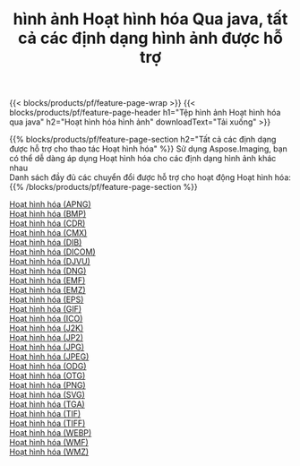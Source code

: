 ﻿---
title: hình ảnh Hoạt hình hóa Qua java, tất cả các định dạng hình ảnh được hỗ trợ 
weight: 3920
url: /vi/java/cartoonify 
lang: vi
langdirlevel: 2
locales: zh-hans,ja,it,ru,de,es,fr,nl,id,lt,pl,pt,vi,tr,ko,zh-hant,ar,hi,th,sv,cs,uk,he
description: Sử dụng Aspose.Imaging, bạn có thể dễ dàng Hoạt hình hóa hình ảnh qua java
---

{{< blocks/products/pf/feature-page-wrap >}}
{{< blocks/products/pf/feature-page-header h1="Tệp hình ảnh Hoạt hình hóa qua java" h2="Hoạt hình hóa hình ảnh" downloadText="Tải xuống" >}}


{{% blocks/products/pf/feature-page-section  h2="Tất cả các định dạng được hỗ trợ cho thao tác Hoạt hình hóa" %}}
Sử dụng Aspose.Imaging, bạn có thể dễ dàng áp dụng Hoạt hình hóa cho các định dạng hình ảnh khác nhau
<br/>
Danh sách đầy đủ các chuyển đổi được hỗ trợ cho hoạt động Hoạt hình hóa:
{{% /blocks/products/pf/feature-page-section %}}
<div class="container-fluid productfamilypage bg-gray">
    <div class="convertypes bg-gray agp-content section">
        <div class="container">
		<div class="row other-converters">
		    <div class='col-md-2 other-converter remove-lp remove-rp'><a href="/imaging/vi/java/cartoonify/apng" >Hoạt hình hóa (APNG)</a></div><div class='col-md-2 other-converter remove-lp remove-rp'><a href="/imaging/vi/java/cartoonify/bmp" >Hoạt hình hóa (BMP)</a></div><div class='col-md-2 other-converter remove-lp remove-rp'><a href="/imaging/vi/java/cartoonify/cdr" >Hoạt hình hóa (CDR)</a></div><div class='col-md-2 other-converter remove-lp remove-rp'><a href="/imaging/vi/java/cartoonify/cmx" >Hoạt hình hóa (CMX)</a></div><div class='col-md-2 other-converter remove-lp remove-rp'><a href="/imaging/vi/java/cartoonify/dib" >Hoạt hình hóa (DIB)</a></div><div class='col-md-2 other-converter remove-lp remove-rp'><a href="/imaging/vi/java/cartoonify/dicom" >Hoạt hình hóa (DICOM)</a></div><div class='col-md-2 other-converter remove-lp remove-rp'><a href="/imaging/vi/java/cartoonify/djvu" >Hoạt hình hóa (DJVU)</a></div><div class='col-md-2 other-converter remove-lp remove-rp'><a href="/imaging/vi/java/cartoonify/dng" >Hoạt hình hóa (DNG)</a></div><div class='col-md-2 other-converter remove-lp remove-rp'><a href="/imaging/vi/java/cartoonify/emf" >Hoạt hình hóa (EMF)</a></div><div class='col-md-2 other-converter remove-lp remove-rp'><a href="/imaging/vi/java/cartoonify/emz" >Hoạt hình hóa (EMZ)</a></div><div class='col-md-2 other-converter remove-lp remove-rp'><a href="/imaging/vi/java/cartoonify/eps" >Hoạt hình hóa (EPS)</a></div><div class='col-md-2 other-converter remove-lp remove-rp'><a href="/imaging/vi/java/cartoonify/gif" >Hoạt hình hóa (GIF)</a></div><div class='col-md-2 other-converter remove-lp remove-rp'><a href="/imaging/vi/java/cartoonify/ico" >Hoạt hình hóa (ICO)</a></div><div class='col-md-2 other-converter remove-lp remove-rp'><a href="/imaging/vi/java/cartoonify/j2k" >Hoạt hình hóa (J2K)</a></div><div class='col-md-2 other-converter remove-lp remove-rp'><a href="/imaging/vi/java/cartoonify/jp2" >Hoạt hình hóa (JP2)</a></div><div class='col-md-2 other-converter remove-lp remove-rp'><a href="/imaging/vi/java/cartoonify/jpg" >Hoạt hình hóa (JPG)</a></div><div class='col-md-2 other-converter remove-lp remove-rp'><a href="/imaging/vi/java/cartoonify/jpeg" >Hoạt hình hóa (JPEG)</a></div><div class='col-md-2 other-converter remove-lp remove-rp'><a href="/imaging/vi/java/cartoonify/odg" >Hoạt hình hóa (ODG)</a></div><div class='col-md-2 other-converter remove-lp remove-rp'><a href="/imaging/vi/java/cartoonify/otg" >Hoạt hình hóa (OTG)</a></div><div class='col-md-2 other-converter remove-lp remove-rp'><a href="/imaging/vi/java/cartoonify/png" >Hoạt hình hóa (PNG)</a></div><div class='col-md-2 other-converter remove-lp remove-rp'><a href="/imaging/vi/java/cartoonify/svg" >Hoạt hình hóa (SVG)</a></div><div class='col-md-2 other-converter remove-lp remove-rp'><a href="/imaging/vi/java/cartoonify/tga" >Hoạt hình hóa (TGA)</a></div><div class='col-md-2 other-converter remove-lp remove-rp'><a href="/imaging/vi/java/cartoonify/tif" >Hoạt hình hóa (TIF)</a></div><div class='col-md-2 other-converter remove-lp remove-rp'><a href="/imaging/vi/java/cartoonify/tiff" >Hoạt hình hóa (TIFF)</a></div><div class='col-md-2 other-converter remove-lp remove-rp'><a href="/imaging/vi/java/cartoonify/webp" >Hoạt hình hóa (WEBP)</a></div><div class='col-md-2 other-converter remove-lp remove-rp'><a href="/imaging/vi/java/cartoonify/wmf" >Hoạt hình hóa (WMF)</a></div><div class='col-md-2 other-converter remove-lp remove-rp'><a href="/imaging/vi/java/cartoonify/wmz" >Hoạt hình hóa (WMZ)</a></div>
                </div>
        </div>
    </div>
</div>
<br/>

